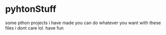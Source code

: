 # pyhtonStuff
some pthon projects i have made
you can do whatever you want with these files i dont care lol.
have fun
